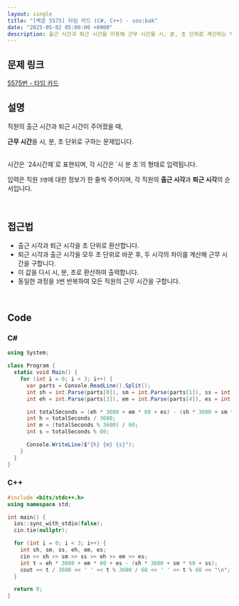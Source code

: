 ```yaml
---
layout: single
title: "[백준 5575] 타임 카드 (C#, C++) - soo:bak"
date: "2025-05-02 05:00:00 +0900"
description: 출근 시간과 퇴근 시간을 이용해 근무 시간을 시, 분, 초 단위로 계산하는 백준 5575번 타임 카드 문제의 C# 및 C++ 풀이 및 해설
---
```


## 문제 링크
[5575번 - 타임 카드](https://www.acmicpc.net/problem/5575)

## 설명
직원의 출근 시간과 퇴근 시간이 주어졌을 때,

**근무 시간**을 시, 분, 초 단위로 구하는 문제입니다.

<br>
시간은 `24시간제`로 표현되며, 각 시간은 `시 분 초`의 형태로 입력됩니다.

입력은 직원 `3명`에 대한 정보가 한 줄씩 주어지며, 각 직원의 **출근 시각**과 **퇴근 시각**의 순서입니다.

<br>

## 접근법

- 출근 시각과 퇴근 시각을 초 단위로 환산합니다.
- 퇴근 시각과 출근 시각을 모두 초 단위로 바꾼 후, 두 시각의 차이를 계산해 근무 시간을 구합니다.
- 이 값을 다시 시, 분, 초로 환산하여 출력합니다.
- 동일한 과정을 `3`번 반복하여 모든 직원의 근무 시간을 구합니다.

<br>

## Code

### C#

```csharp
using System;

class Program {
  static void Main() {
    for (int i = 0; i < 3; i++) {
      var parts = Console.ReadLine().Split();
      int sh = int.Parse(parts[0]), sm = int.Parse(parts[1]), ss = int.Parse(parts[2]);
      int eh = int.Parse(parts[3]), em = int.Parse(parts[4]), es = int.Parse(parts[5]);

      int totalSeconds = (eh * 3600 + em * 60 + es) - (sh * 3600 + sm * 60 + ss);
      int h = totalSeconds / 3600;
      int m = (totalSeconds % 3600) / 60;
      int s = totalSeconds % 60;

      Console.WriteLine($"{h} {m} {s}");
    }
  }
}
```

### C++

```cpp
#include <bits/stdc++.h>
using namespace std;

int main() {
  ios::sync_with_stdio(false);
  cin.tie(nullptr);

  for (int i = 0; i < 3; i++) {
    int sh, sm, ss, eh, em, es;
    cin >> sh >> sm >> ss >> eh >> em >> es;
    int t = eh * 3600 + em * 60 + es - (sh * 3600 + sm * 60 + ss);
    cout << t / 3600 << ' ' << t % 3600 / 60 << ' ' << t % 60 << "\n";
  }

  return 0;
}
```
